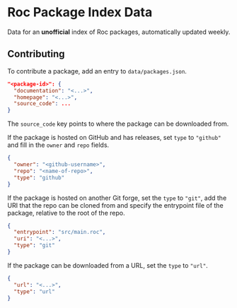 # Roc Package Index Data

Data for an **unofficial** index of Roc packages, automatically updated weekly.

## Contributing

To contribute a package, add an entry to `data/packages.json`.

```json
"<package-id>": {
  "documentation": "<...>",
  "homepage": "<...>",
  "source_code": ...
}
```

The `source_code` key points to where the package can be downloaded from.

If the package is hosted on GitHub and has releases, set `type` to `"github"` and fill in the `owner` and `repo` fields.

```json
{
  "owner": "<github-username>",
  "repo": "<name-of-repo>",
  "type": "github"
}
```

If the package is hosted on another Git forge, set the `type` to `"git"`, add the URI that the repo can be cloned from and specify the entrypoint file of the package, relative to the root of the repo.

```json
{
  "entrypoint": "src/main.roc",
  "uri": "<...>",
  "type": "git"
}
```

If the package can be downloaded from a URL, set the `type` to `"url"`.

```json
{
  "url": "<...>",
  "type": "url"
}
```
